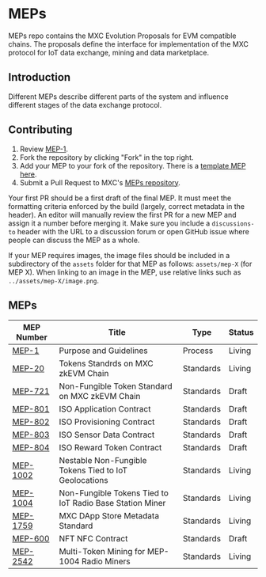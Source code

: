 # MEPs

MEPs repo contains the MXC Evolution Proposals for EVM compatible chains. The proposals define the interface for implementation of the MXC protocol for IoT data exchange, mining and data marketplace.

## Introduction

Different MEPs describe different parts of the system and influence different stages of the data exchange protocol.

## Contributing

1. Review [MEP-1](./MEP-1.md).
2. Fork the repository by clicking "Fork" in the top right.
3. Add your MEP to your fork of the repository. There is a [template MEP here](./eip-template.md).
4. Submit a Pull Request to MXC's [MEPs repository](https://github.com/MXCzkEVM/MEPs).

Your first PR should be a first draft of the final MEP. It must meet the formatting criteria enforced by the build (largely, correct metadata in the header). An editor will manually review the first PR for a new MEP and assign it a number before merging it. Make sure you include a `discussions-to` header with the URL to a discussion forum or open GitHub issue where people can discuss the MEP as a whole.

If your MEP requires images, the image files should be included in a subdirectory of the `assets` folder for that MEP as follows: `assets/mep-X` (for MEP X). When linking to an image in the MEP, use relative links such as `../assets/mep-X/image.png`.

## MEPs

| MEP Number                        | Title                                                    | Type      | Status |
| --------------------------------- | -------------------------------------------------------- | --------- | ------ |
| [MEP-1](proposals/mep-1.md)       | Purpose and Guidelines                                   | Process   | Living |
| [MEP-20](proposals/mep-20.md)     | Tokens Standrds on MXC zkEVM Chain                       | Standards | Living |
| [MEP-721](proposals/mep-721.md)   | Non-Fungible Token Standard on MXC zkEVM Chain           | Standards | Draft  |
| [MEP-801](proposals/mep-801.md)   | ISO Application Contract                                 | Standards | Draft  |
| [MEP-802](proposals/mep-802.md)   | ISO Provisioning Contract                                | Standards | Draft  |
| [MEP-803](proposals/mep-803.md)   | ISO Sensor Data Contract                                 | Standards | Draft  |
| [MEP-804](proposals/mep-804.md)   | ISO Reward Token Contract                                | Standards | Draft  |
| [MEP-1002](proposals/mep-1002.md) | Nestable Non-Fungible Tokens Tied to IoT Geolocations    | Standards | Living |
| [MEP-1004](proposals/mep-1004.md) | Non-Fungible Tokens Tied to IoT Radio Base Station Miner | Standards | Living |
| [MEP-1759](proposals/mep-1759.md) | MXC DApp Store Metadata Standard                         | Standards | Living|
| [MEP-600](proposals/mep-600.md)   | NFT NFC Contract                                         | Standards | Draft  |
| [MEP-2542](proposals/mep-2542.md) | Multi-Token Mining for MEP-1004 Radio Miners           | Standards | Living  |

